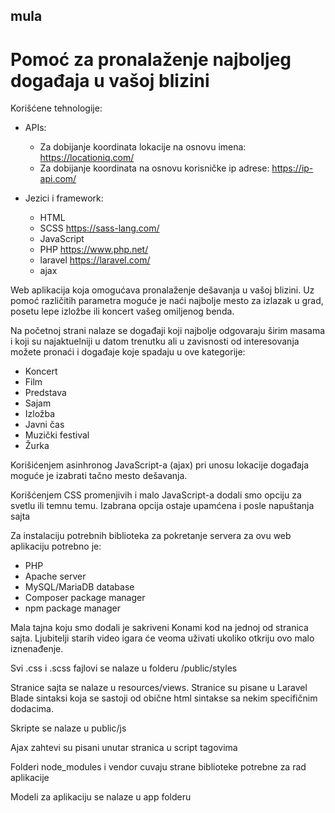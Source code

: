 ## mula
# Pomoć za pronalaženje najboljeg događaja u vašoj blizini

Korišćene  tehnologije:

- APIs:
    - Za dobijanje koordinata lokacije na osnovu imena: https://locationiq.com/ 
    - Za dobijanje koordinata na osnovu korisničke ip adrese: https://ip-api.com/

- Jezici i framework:
    - HTML
    - SCSS https://sass-lang.com/
    - JavaScript
    - PHP https://www.php.net/
    - laravel https://laravel.com/ 
    - ajax

Web aplikacija koja omogućava pronalaženje dešavanja u vašoj blizini. Uz pomoć različitih parametra moguće je naći najbolje mesto za izlazak u grad, posetu lepe izložbe ili koncert vašeg omiljenog benda. 

Na početnoj strani nalaze se događaji koji najbolje odgovaraju širim masama i koji su najaktuelniji u datom trenutku ali u zavisnosti od interesovanja možete pronaći i događaje koje spadaju u ove kategorije:

- Koncert
- Film
- Predstava
- Sajam
- Izložba
- Javni čas
- Muzički festival
- Žurka

Korišićenjem asinhronog JavaScript-a (ajax) pri unosu lokacije događaja moguće je izabrati tačno mesto dešavanja.

Korišćenjem CSS promenjivih i malo JavaScript-a dodali smo opciju za svetlu ili temnu temu. Izabrana opcija ostaje upamćena i posle napuštanja sajta

Za instalaciju potrebnih biblioteka za pokretanje servera za ovu web aplikaciju potrebno je:
- PHP
- Apache server
- MySQL/MariaDB database
- Composer package manager
- npm package manager

Mala tajna koju smo dodali je sakriveni Konami kod na jednoj od stranica sajta. Ljubitelji starih video igara će veoma uživati ukoliko otkriju ovo malo iznenađenje.

Svi .css i .scss fajlovi se nalaze u folderu /public/styles

Stranice sajta se nalaze u resources/views. Stranice su pisane u Laravel Blade sintaksi koja se sastoji od obične html sintakse sa nekim specifičnim dodacima.

Skripte se nalaze u public/js

Ajax zahtevi su pisani unutar stranica u script tagovima

Folderi node_modules i vendor cuvaju strane biblioteke potrebne za rad aplikacije

Modeli za aplikaciju se nalaze u app folderu